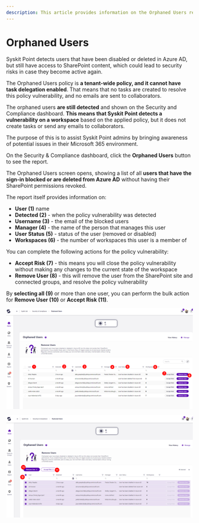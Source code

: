 ```yaml
---
description: This article provides information on the Orphaned Users report.
---
```



# Orphaned Users

Syskit Point detects users that have been disabled or deleted in Azure AD, but still have access to SharePoint content, which could lead to security risks in case they become active again. 

The Orphaned Users policy is **a tenant-wide policy, and it cannot have task delegation enabled**. That means that no tasks are created to resolve this policy vulnerability, and no emails are sent to collaborators.

The orphaned users **are still detected** and shown on the Security and Compliance dashboard. **This means that Syskit Point detects a vulnerability on a workspace** based on the applied policy, but it does not create tasks or send any emails to collaborators. 

The purpose of this is to assist Syskit Point admins by
bringing awareness of potential issues in their Microsoft 365 environment. 

On the Security & Compliance dashboard, click the **Orphaned Users** button to see the report.

The Orphaned Users screen opens, showing a list of all **users that have the sign-in blocked or are deleted from Azure AD** without having their SharePoint permissions revoked.

The report itself provides information on:
  * **User (1)** name
  * **Detected (2)** - when the policy vulnerability was detected
  * **Username (3)** - the email of the blocked users
  * **Manager (4)** - the name of the person that manages this user
  * **User Status (5)** - status of the user (removed or disabled)
  * **Workspaces (6)** - the number of workspaces this user is a member of

You can complete the following actions for the policy vulnerability:
  * **Accept Risk (7)** - this means you will close the policy vulnerability without making any changes to the current state of the workspace
  * **Remove User (8)** - this will remove the user from the SharePoint site and connected groups, and resolve the policy vulnerability

By **selecting all (9)** or more than one user, you can perform the bulk action for **Remove User (10)** or **Accept Risk (11)**. 

![Orphaned Users](../../.gitbook/assets/security-compliance-checks-orphaned-users.png)

![Orphaned Users - Bulk](../../.gitbook/assets/security-compliance-checks-orphaned-users-bulk.png)
